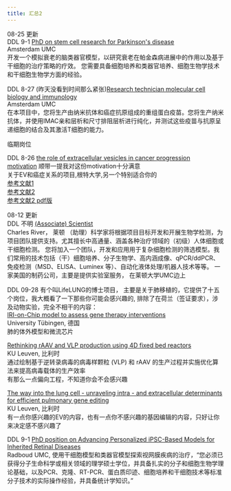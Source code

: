 ```yaml
---
title: 汇总2
---
```

08-25 更新  
DDL 9-1  [PhD on stem cell research for Parkinson's disease
](https://werkenbij.amsterdamumc.org/en/vacatures/research/phd-on-stem-cell-research-for-parkinsons-disease)  
Amsterdam UMC  
开发一个模拟衰老的脑类器官模型，以研究衰老在帕金森病进展中的作用以及基于干细胞的治疗策略的疗效。  您需要具备细胞培养和类器官培养、细胞生物学技术和干细胞生物学方面的经验。

DDL 8-27 (昨天没看到时间那么紧张)[Research technician molecular cell biology and immunology
](https://werkenbij.amsterdamumc.org/en/vacatures/research/research-technician-molecular-cell-biology-and-immunology)  
Amsterdam UMC  
在本项目中，您将生产由纳米抗体和癌症抗原组成的重组蛋白疫苗。您将生产纳米抗体，并使用IMAC亲和层析和尺寸排阻层析进行纯化，并测试这些疫苗与抗原呈递细胞的结合及其激活T细胞的能力。



临期岗位   

DDL 8-26  [the role of extracellular vesicles in cancer progression](https://www.ugent.be/en/work/scientific/doctoral-fellow-45)  
   [motivation](https://1drv.ms/w/c/d16259da8bfde4d1/Ea5Ct2YtA69EnPtsXw1JpiUBXBxptnxSWQYHfBdj78ZvHw?e=9YhsKh)  顺带一提我对这份motivation十分满意  
   关于EV和癌症关系的项目,根特大学,另一个特别适合你的  
   [参考文献1](https://www.cell.com/cell/fulltext/S0092-8674(23)00263-5)  
   [参考文献2](https://www.nature.com/articles/s41596-020-00446-5)  
   [参考文献2 pdf版](https://1drv.ms/b/c/d16259da8bfde4d1/ETfUGiqhwnZDvsKa60GsZgoBBKJKQF0LiQAyoKGMiBiJig?e=ZThjBd)  
   
08-12 更新  
DDL 不明 [(Associate) Scientist](https://jobs.criver.com/job/22289362/-associate-scientist-leiden-nl/?jobPipeline=sourcingindeed)  
Charles River， 莱顿  （助理）科学家将根据项目目标开发和开展生物学检测，为项目团队提供支持。尤其擅长中高通量、涵盖各种治疗领域的（初级）人体细胞或干细胞检测。
您将加入一个团队，开发和应用用于复杂细胞检测的筛选模型。我们常用的技术包括（干）细胞培养、分子生物学、高内涵成像、qPCR/ddPCR、免疫检测（MSD、ELISA、Luminex 等）、自动化液体处理/机器人技术等等。 
一家美国的制药公司，主要是提供实验室服务， 在莱顿大学UMC边上  

DDL 09-28 有个叫LifeLUNG的博士项目， 主要是关于肺移植的，它提供了十五个岗位，我大概看了一下那些你可能会感兴趣的, 排除了在荷兰（签证要求），涉及动物实验，完全不相干的内容：  
[IRI-on-Chip model to assess gene therapy interventions](https://www.lifelung.eu/dc4-project-description)  
University Tübingen, 德国  
肺的体外模型和微流芯片  

[Rethinking rAAV and VLP production using 4D fixed bed reactors ](https://www.lifelung.eu/dc8-project-description)  
KU Leuven, 比利时  
通过绘制基于逆转录病毒的病毒样颗粒 (VLP) 和 rAAV 的生产过程并实施优化算法来提高病毒载体的生产效率  
有那么一点偏向工程，不知道你会不会感兴趣  

[The way into the lung cell - unraveling intra - and extracellular determinants for efficient pulmonary gene editing ](https://www.lifelung.eu/dc11-project-description)  
KU Leuven, 比利时  
有一点你感兴趣的EV的内容，也有一点你不感兴趣的基因编辑的内容，只好让你来决定感不感兴趣了  



DDL 9-1 [PhD position on Advancing Personalized iPSC-Based Models for Inherited Retinal Diseases](https://www.radboudumc.nl/en/vacancies/157941-phd-position-on-advancing-personalized-ipsc-based-models-for-inherited-retinal-diseases)  
Radboud UMC, 使用干细胞模型和类器官模型探索视网膜疾病的治疗，“您必须已获得分子生命科学或相关领域的理学硕士学位，并具备扎实的分子和细胞生物学理论基础，以及PCR、克隆、RT-PCR、蛋白质印迹、细胞培养和干细胞技术等标准分子技术的实际操作经验，并具备统计学知识。”
